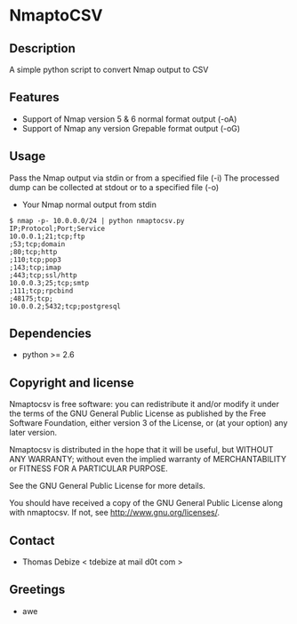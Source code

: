 NmaptoCSV
============

Description
-----------
A simple python script to convert Nmap output to CSV


Features
--------
* Support of Nmap version 5 & 6 normal format output (-oA)
* Support of Nmap any version Grepable format output (-oG)

Usage
-----
Pass the Nmap output via stdin or from a specified file (-i)
The processed dump can be collected at stdout or to a specified file (-o)

* Your Nmap normal output from stdin
```
$ nmap -p- 10.0.0.0/24 | python nmaptocsv.py
IP;Protocol;Port;Service
10.0.0.1;21;tcp;ftp
;53;tcp;domain
;80;tcp;http
;110;tcp;pop3
;143;tcp;imap
;443;tcp;ssl/http
10.0.0.3;25;tcp;smtp
;111;tcp;rpcbind
;48175;tcp;
10.0.0.2;5432;tcp;postgresql
```

Dependencies
------------
* python >= 2.6


Copyright and license
---------------------
Nmaptocsv is free software: you can redistribute it and/or modify it under the terms of the GNU General Public License as published by the Free Software Foundation, either version 3 of the License, or (at your option) any later version.

Nmaptocsv is distributed in the hope that it will be useful, but WITHOUT ANY WARRANTY; without even the implied warranty of MERCHANTABILITY or FITNESS FOR A PARTICULAR PURPOSE.  

See the GNU General Public License for more details.

You should have received a copy of the GNU General Public License along with nmaptocsv. 
If not, see http://www.gnu.org/licenses/.

Contact
-------
* Thomas Debize < tdebize at mail d0t com >

Greetings
---------
* awe
